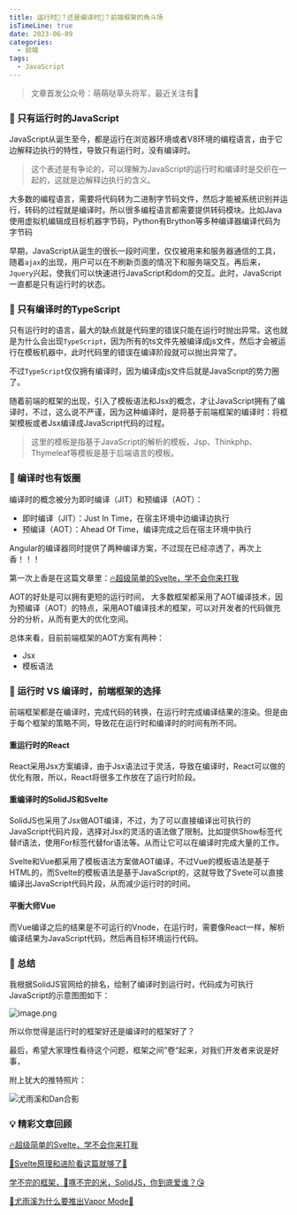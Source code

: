 ```yaml
---
title: 运行时💎？还是编译时🚀？前端框架的角斗场
isTimeLine: true
date: 2023-06-09
categories:
  - 前端
tags:
  - JavaScript
---
```

> 文章首发公众号：萌萌哒草头将军，最近关注有🎁

### 💎 只有运行时的JavaScript

JavaScript从诞生至今，都是运行在浏览器环境或者V8环境的编程语言，由于它边解释边执行的特性，导致只有运行时，没有编译时。

> 这个表述是有争论的，可以理解为JavaScript的运行时和编译时是交织在一起的，这就是边解释边执行的含义。

大多数的编程语言，需要将代码转为二进制字节码文件，然后才能被系统识别并运行，转码的过程就是编译时。所以很多编程语言都需要提供转码模块。比如Java使用虚拟机编辑成目标机器字节码，Python有Brython等多种编译器编译代码为字节码

早期，JavaScript从诞生的很长一段时间里，仅仅被用来和服务器通信的工具，随着`ajax`的出现，用户可以在不刷新页面的情况下和服务端交互。再后来，`Jquery`兴起，使我们可以快速进行JavaScript和dom的交互。此时，JavaScript一直都是只有运行时的状态。

### 💎 只有编译时的TypeScript

只有运行时的语言，最大的缺点就是代码里的错误只能在运行时抛出异常。这也就是为什么会出现`TypeScript`，因为所有的ts文件先被编译成js文件，然后才会被运行在模板机器中，此时代码里的错误在编译阶段就可以抛出异常了。

不过`TypeScript`仅仅拥有编译时，因为编译成js文件后就是JavaScript的势力圈了。

随着前端的框架的出现，引入了模板语法和Jsx的概念，才让JavaScript拥有了编译时，不过，这么说不严谨，因为这种编译时，是将基于前端框架的编译时：将框架模板或者Jsx编译成JavaScript代码的过程。

> 这里的模板是指基于JavaScript的解析的模板，Jsp、Thinkphp、Thymeleaf等模板是基于后端语言的模板。

### 💎 编译时也有饭圈

编译时的概念被分为即时编译（JIT）和预编译（AOT）：

*   即时编译（JIT）：Just In Time，在宿主环境中边编译边执行
*   预编译（AOT）：Ahead Of Time，编译完成之后在宿主环境中执行

Angular的编译器同时提供了两种编译方案，不过现在已经凉透了，再次上香！！！

第一次上香是在这篇文章里：[🔥超级简单的Svelte，学不会你来打我](https://juejin.cn/post/7226689042406637624)

AOT的好处是可以拥有更短的运行时间，
大多数框架都采用了AOT编译技术，因为预编译（AOT）的特点，采用AOT编译技术的框架，可以对开发者的代码做充分的分析，从而有更大的优化空间。

总体来看，目前前端框架的AOT方案有两种：

*   Jsx
*   模板语法

### 💎 运行时 VS 编译时，前端框架的选择

前端框架都是在编译时，完成代码的转换，在运行时完成编译结果的渲染。但是由于每个框架的策略不同，导致花在运行时和编译时的时间有所不同。

#### 重运行时的React

React采用Jsx方案编译，由于Jsx语法过于灵活，导致在编译时，React可以做的优化有限，所以，React将很多工作放在了运行时阶段。

#### 重编译时的SolidJS和Svelte

SolidJS也采用了Jsx做AOT编译，不过，为了可以直接编译出可执行的JavaScript代码片段，选择对Jsx的灵活的语法做了限制。比如提供Show标签代替if语法，使用For标签代替for语法等。从而让它可以在编译时完成大量的工作。

Svelte和Vue都采用了模板语法方案做AOT编译，不过Vue的模板语法是基于HTML的，而Svelte的模板语法是基于JavaScript的，这就导致了Svete可以直接编译出JavaScript代码片段，从而减少运行时的时间。

#### 平衡大师Vue

而Vue编译之后的结果是不可运行的Vnode，在运行时，需要像React一样，解析编译结果为JavaScript代码，然后再目标环境运行代码。

### 🎉 总结

我根据SolidJS官网给的排名，绘制了编译时到运行时，代码成为可执行JavaScript的示意图图如下：

![image.png](https://p9-juejin.byteimg.com/tos-cn-i-k3u1fbpfcp/164cbb966d8048c9af430a209463ab5b~tplv-k3u1fbpfcp-watermark.image?)

所以你觉得是运行时的框架好还是编译时的框架好了？

最后，希望大家理性看待这个问题，框架之间”卷“起来，对我们开发者来说是好事，

附上犹大的推特照片：

![尤雨溪和Dan合影](https://p9-juejin.byteimg.com/tos-cn-i-k3u1fbpfcp/539c0c5d2d2847dfad284c333fcf066b~tplv-k3u1fbpfcp-watermark.image?)

### 💡 精彩文章回顾

[🔥超级简单的Svelte，学不会你来打我](https://juejin.cn/post/7226689042406637624)

[🚀Svelte原理和进阶看这篇就够了🚀](https://juejin.cn/post/7235628080219078693)

[学不完的框架，🐔啄不完的米，SolidJS，你到底爱谁？😘](https://juejin.cn/post/7236719086049837093)

[🎉尤雨溪为什么要推出Vapor Mode🎉](https://juejin.cn/post/7238153003282513957)
